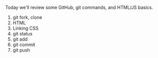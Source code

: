Today we'll review some GitHub, git commands, and HTML/JS basics.

1. git fork, clone
2. HTML
3. Linking CSS
4. git status
5. git add
6. git commit
7. git push